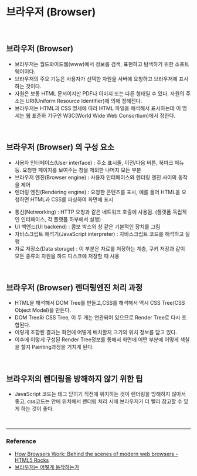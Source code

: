 # 브라우저 (Browser)


<br>

## 브라우저 (Browser)
- 브라우저는 월드와이드웹(www)에서 정보를 검색, 표현하고 탐색하기 위한 소프트웨어이다.
- 브라우저의 주요 기능은 사용자가 선택한 자원을 서버에 요청하고 브라우저에 표시하는 것이다.
- 자원은 보통 HTML 문서이지만 PDF나 이미지 또는 다른 형태일 수 있다. 자원의 주소는 URI(Uniform Resource Identifier)에 의해 정해진다.
- 브라우저는 HTML과 CSS 명세에 따라 HTML 파일을 해석해서 표시하는데 이 명세는 웹 표준화 기구인 W3C(World Wide Web Consortium)에서 정한다.


<br>

## 브라우저 (Browser) 의 구성 요소
- 사용자 인터페이스(User interface) : 주소 표시줄, 이전/다음 버튼, 북마크 메뉴 등. 요청한 페이지를 보여주는 창을 제외한 나머지 모든 부분
- 브라우저 엔진(Browser engine) : 사용자 인터페이스와 렌더링 엔진 사이의 동작을 제어
- 렌더링 엔진(Rendering engine) : 요청한 콘텐츠를 표시, 예를 들어 HTML을 요청하면 HTML과 CSS를 파싱하여 화면에 표시
* 통신(Networking) : HTTP 요청과 같은 네트워크 호출에 사용됨. (플랫폼 독립적인 인터페이스, 각 플랫폼 하부에서 실행)
* UI 백엔드(UI backend) : 콤보 박스와 창 같은 기본적인 장치를 그림
* 자바스크립트 해석기(JavaScript interpreter) : 자바스크립트 코드를 해석하고 실행
* 자료 저장소(Data storage) : 이 부분은 자료를 저장하는 계층, 쿠키 저장과 같이 모든 종류의 자원을 하드 디스크에 저장할 때 사용



<br>

## 브라우저 (Browser) 렌더링엔진 처리 과정
- HTML을 해석해서 DOM Tree를 만들고,CSS를 해석해서 역시 CSS Tree(CSS Object Model)을 만든다.
- DOM Tree와 CSS Tree, 이 두 개는 연관되어 있으므로 Render Tree로 다시 조합된다.
- 이렇게 조합된 결과는 화면에 어떻게 배치할지 크기와 위치 정보를 담고 있다.
- 이후에 이렇게 구성된 Render Tree정보를 통해서 화면에 어떤 부분에 어떻게 색칠을 할지 Painting과정을 거치게 된다.

<br>

## 브라우저의 렌더링을 방해하지 않기 위한 팁
- JavaScript 코드는 <body> 태그 닫히기 직전에 위치하는 것이 렌더링을 방해하지 않아서 좋고, css코드는 <head> 안에 위치해서 렌더링 처리 시에 브라우저가 더 빨리 참고할 수 있게 하는 것이 좋다.

<br>

***

### Reference
- [How Browsers Work: Behind the scenes of modern web browsers - HTML5 Rocks](https://www.html5rocks.com/en/tutorials/internals/howbrowserswork/)
- [브라우저는 어떻게 동작하는가](https://d2.naver.com/helloworld/59361)
